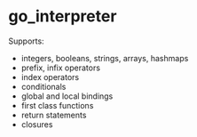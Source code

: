 # go_interpreter

Supports:
- integers, booleans, strings, arrays, hashmaps 
- prefix, infix operators
- index operators
- conditionals
- global and local bindings 
- first class functions
- return statements
- closures 

